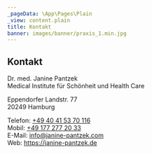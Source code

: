```yaml
---
_pageData: \App\Pages\Plain
_view: content.plain
title: Kontakt
banner: images/banner/praxis_1.min.jpg
---
```


## Kontakt

<div class="row">
<div class="col-md-6">
<p>
Dr. med. Janine Pantzek<br/>
Medical&nbsp;Institute für Schönheit und Health&nbsp;Care
</p>
<p>
Eppendorfer Landstr. 77<br/>  
20249 Hamburg
</p>
</div>

<div class="col-md-6">
Telefon: <a href="tel:+4940415370116">+49 40 41 53 70 116</a><br/>
Mobil: <a href="tel:+491772772033">+49 177 277 20 33</a><br/>
E-Mail: <a href="mailto:info@janine-pantzek.com">info@janine-pantzek.com</a><br/>
Web: <a href="https://janine-pantzek.de">https://janine-pantzek.de</a>
</div>
</div>

